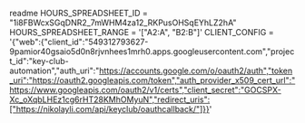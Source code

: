 readme
HOURS_SPREADSHEET_ID = "1i8FBWcxSGqDNR2_7mWHM4za12_RKPusOHSqEYhLZ2hA"
HOURS_SPREADSHEET_RANGE = '["A2:A", "B2:B"]'
CLIENT_CONFIG = '{"web":{"client_id":"549312793627-9pamior40gsaio5d0n8rjvnhees1mrh0.apps.googleusercontent.com","project_id":"key-club-automation","auth_uri":"https://accounts.google.com/o/oauth2/auth","token_uri":"https://oauth2.googleapis.com/token","auth_provider_x509_cert_url":"https://www.googleapis.com/oauth2/v1/certs","client_secret":"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","redirect_uris":["https://nikolayli.com/api/keyclub/oauthcallback/"]}}'
